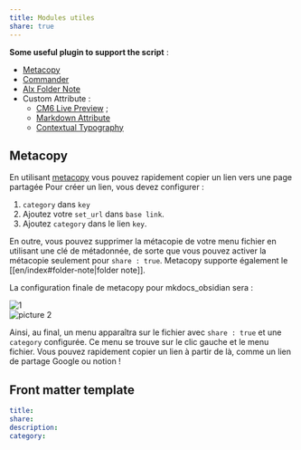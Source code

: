 ```yaml
---
title: Modules utiles
share: true
---
```


**Some useful plugin to support the script** : 
- [Metacopy](https://github.com/Mara-Li/obsidian-metacopy)
- [Commander](https://github.com/phibr0/obsidian-commander)    
- [Alx Folder Note](https://github.com/aidenlx/alx-folder-note)
- Custom Attribute :
	- [CM6 Live Preview](https://github.com/nothingislost/obsidian-cm6-attributes) ; 
	- [Markdown Attribute](https://github.com/valentine195/obsidian-markdown-attributes)
	- [Contextual Typography](https://github.com/mgmeyers/obsidian-contextual-typography) 

## Metacopy
En utilisant [metacopy](https://github.com/Mara-Li/obsidian-metacopy) vous pouvez rapidement copier un lien vers une page partagée
Pour créer un lien, vous devez configurer :  
 1. `category` dans `key`  
 2. Ajoutez votre `set_url` dans `base link`.  
 3. Ajoutez `category` dans le lien `key`.  
  
En outre, vous pouvez supprimer la métacopie de votre menu fichier en utilisant une clé de métadonnée, de sorte que vous pouvez activer la métacopie seulement pour `share : true`. Metacopy supporte également le [[en/index#folder-note|folder note]].

La configuration finale de metacopy pour mkdocs_obsidian sera :  

![1](https://i.imgur.com/mZvzl6Z.png)  
![picture 2](https://i.imgur.com/CMt9fQj.png)  

Ainsi, au final, un menu apparaîtra sur le fichier avec `share : true` et une `category` configurée. Ce menu se trouve sur le clic gauche et le menu fichier. Vous pouvez rapidement copier un lien à partir de là, comme un lien de partage Google ou notion !  

## Front matter template

```yml
title:  
share: 
description:  
category:
```
